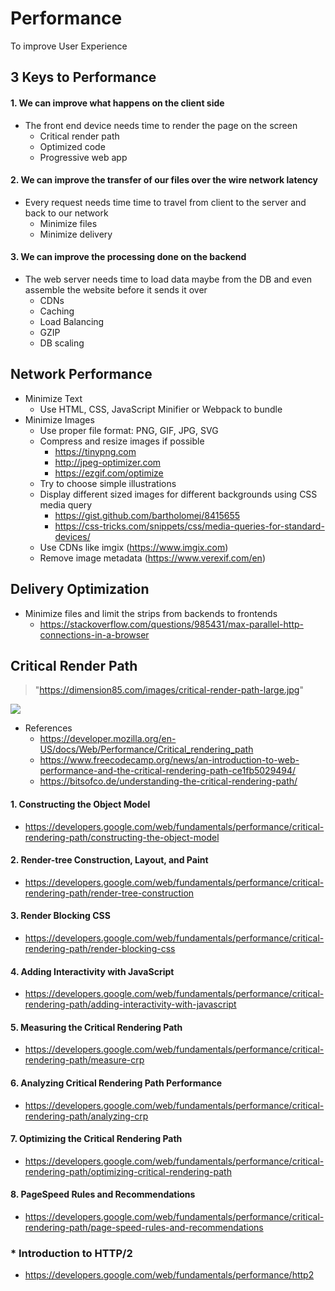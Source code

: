 # Performance
To improve User Experience

## 3 Keys to Performance
#### 1. We can improve what happens on the client side
  - The front end device needs time to render the page on the screen
    - Critical render path
    - Optimized code
    - Progressive web app
#### 2. We can improve the transfer of our files over the wire network latency
  - Every request needs time time to travel from client to the server and back to our network
    - Minimize files
    - Minimize delivery
#### 3. We can improve the processing done on the backend
  - The web server needs time to load data maybe from the DB and even assemble the website before it sends it over
    - CDNs
    - Caching
    - Load Balancing
    - GZIP
    - DB scaling

## Network Performance
  - Minimize Text
    - Use HTML, CSS, JavaScript Minifier or Webpack to bundle
  - Minimize Images
    - Use proper file format: PNG, GIF, JPG, SVG
    - Compress and resize images if possible
      - https://tinypng.com
      - http://jpeg-optimizer.com
      - https://ezgif.com/optimize
    - Try to choose simple illustrations
    - Display different sized images for different backgrounds using CSS media query
      - https://gist.github.com/bartholomej/8415655
      - https://css-tricks.com/snippets/css/media-queries-for-standard-devices/
    - Use CDNs like imgix (https://www.imgix.com)
    - Remove image metadata (https://www.verexif.com/en)

## Delivery Optimization
  - Minimize files and limit the strips from backends to frontends
    - https://stackoverflow.com/questions/985431/max-parallel-http-connections-in-a-browser

## Critical Render Path
> "https://dimension85.com/images/critical-render-path-large.jpg"

<img src="https://dimension85.com/images/critical-render-path-large.jpg">

  - References
    - https://developer.mozilla.org/en-US/docs/Web/Performance/Critical_rendering_path
    - https://www.freecodecamp.org/news/an-introduction-to-web-performance-and-the-critical-rendering-path-ce1fb5029494/
    - https://bitsofco.de/understanding-the-critical-rendering-path/

#### 1. Constructing the Object Model
  - https://developers.google.com/web/fundamentals/performance/critical-rendering-path/constructing-the-object-model
#### 2. Render-tree Construction, Layout, and Paint
  - https://developers.google.com/web/fundamentals/performance/critical-rendering-path/render-tree-construction
#### 3. Render Blocking CSS
  - https://developers.google.com/web/fundamentals/performance/critical-rendering-path/render-blocking-css
#### 4. Adding Interactivity with JavaScript
  - https://developers.google.com/web/fundamentals/performance/critical-rendering-path/adding-interactivity-with-javascript
#### 5. Measuring the Critical Rendering Path
  - https://developers.google.com/web/fundamentals/performance/critical-rendering-path/measure-crp
#### 6. Analyzing Critical Rendering Path Performance
  - https://developers.google.com/web/fundamentals/performance/critical-rendering-path/analyzing-crp
#### 7. Optimizing the Critical Rendering Path
  - https://developers.google.com/web/fundamentals/performance/critical-rendering-path/optimizing-critical-rendering-path
#### 8. PageSpeed Rules and Recommendations
  - https://developers.google.com/web/fundamentals/performance/critical-rendering-path/page-speed-rules-and-recommendations
### * Introduction to HTTP/2
  - https://developers.google.com/web/fundamentals/performance/http2
